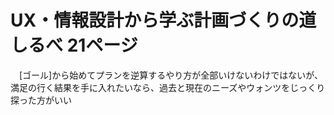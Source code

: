 # UX・情報設計から学ぶ計画づくりの道しるべ 21ページ
　[ゴール]から始めてプランを逆算するやり方が全部いけないわけではないが、満足の行く結果を手に入れたいなら、過去と現在のニーズやウォンツをじっくり探った方がいい
